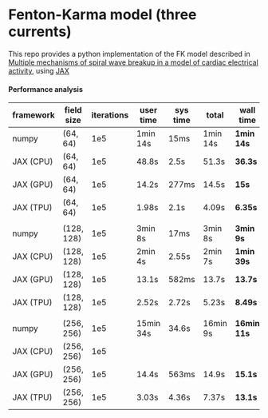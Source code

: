 # Fenton-Karma model (three currents)


This repo provides a python implementation of the FK model described in [Multiple mechanisms of spiral wave breakup in a model of cardiac electrical activity](https://aip.scitation.org/doi/10.1063/1.1504242), using [JAX](https://github.com/google/jax)


#### Performance analysis
|  framework 	|  field size 	|  iterations 	|  user time 	|  sys time 	|  total   	| **wall time** 	|
|------------	|-------------	|-------------	|------------	|-----------	|----------	|---------------	|
| numpy      	| (64, 64)    	| 1e5         	| 1min 14s   	| 15ms      	| 1min 14s 	| **1min 14s**  	|
| JAX (CPU)  	| (64, 64)    	| 1e5         	| 48.8s      	| 2.5s      	| 51.3s    	| **36.3s**     	|
| JAX (GPU)  	| (64, 64)    	| 1e5         	| 14.2s      	| 277ms     	| 14.5s    	| **15s**       	|
| JAX (TPU)  	| (64, 64)    	| 1e5         	| 1.98s      	| 2.1s      	| 4.09s    	| **6.35s**     	|
|            	|             	|             	|            	|           	|          	|               	|
|  numpy     	| (128, 128)  	| 1e5         	| 3min 8s    	| 17ms      	| 3min 8s  	| **3min 9s**   	|
| JAX (CPU)  	| (128, 128)  	| 1e5         	| 2min 4s    	| 2.55s     	| 2min 7s  	| **1min 39s**  	|
| JAX (GPU)  	| (128, 128)  	| 1e5          	| 13.1s      	| 582ms     	| 13.7s    	| **13.7s**     	|
| JAX (TPU)  	| (128, 128)  	| 1e5         	| 2.52s      	| 2.72s     	| 5.23s    	| **8.49s**     	|
|            	|             	|             	|            	|           	|          	|               	|
| numpy      	| (256, 256)  	| 1e5         	| 15min 34s  	| 34.6s     	| 16min 9s 	| **16min 11s** 	|
| JAX (CPU)  	| (256, 256)  	| 1e5         	|            	|           	|          	|               	|
| JAX (GPU)  	| (256, 256)  	| 1e5         	| 14.4s      	| 563ms     	| 14.9s    	| **15.1s**      	|
| JAX (TPU)  	| (256, 256)  	| 1e5         	| 3.03s      	| 4.36s     	| 7.37s    	| **13.1s**      	|
